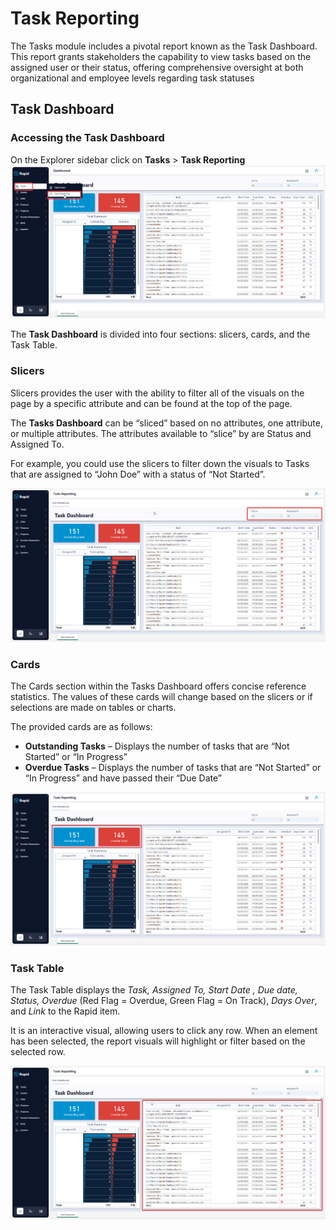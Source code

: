 # Task Reporting

The Tasks module includes a pivotal report known as the Task Dashboard. This report grants stakeholders the capability to view tasks based on the assigned user or their status, offering comprehensive oversight at both organizational and employee levels regarding task statuses

## Task Dashboard
### Accessing the Task Dashboard
On the Explorer sidebar click on **Tasks** > **Task Reporting**
![A screenshot depicting how to navigate to the Task Dashboard using the sidebar. The user has selected "Tasks" and then "Task Reporting". The screenshot is annotated with red boxes to indicate where the user has clicked.](<Task Reporting Dashboard Sidebar.png>)

The **Task Dashboard** is divided into four sections: slicers, cards, and the Task Table.

### Slicers
Slicers provides the user with the ability to filter all of the visuals on the page by a specific attribute and can be found at the top of the page.

The **Tasks Dashboard** can be “sliced” based on no attributes, one attribute, or multiple attributes. The attributes available to “slice” by are Status and Assigned To.

For example, you could use the slicers to filter down the visuals to Tasks that are assigned to “John Doe” with a status of “Not Started”.

![A screenshot depicting the location and appearance of slicers. These are drop-down menus in the upper-right corner of the screen that allow the user to filter all the other data in the report. The screenshot is annotated with a red box to highlight the location of the slicers.](<PowerBI Slicer.png>)

### Cards
The Cards section within the Tasks Dashboard offers concise reference statistics. The values of these cards will change based on the slicers or if selections are made on tables or charts.

The provided cards are as follows:
 
- **Outstanding Tasks** – Displays the number of tasks that are “Not Started” or “In Progress”
- **Overdue Tasks** – Displays the number of tasks that are “Not Started” or “In Progress” and have passed their “Due Date”

![A screenshot depicting the location and appearance of Cards on the Tasks Dashboard. One task card is blue and reads "Outstanding Tasks", and the other is red and reads "Overdue Tasks". The screenshot is annotated with a red box to highlight the location of the cards.](<PowerBi Cards.png>)

### Task Table
The Task Table displays the *Task, Assigned To, Start Date , Due date, Status, Overdue* (Red Flag = Overdue, Green Flag = On Track), *Days Over*, and *Link* to the Rapid item.

It is an interactive visual, allowing users to click any row. When an element has been selected, the report visuals will highlight or filter based on the selected row.

![A screenshot showing the location and appearance of the PowerBI Task table. This is a data table that contains a list of all active tasks in the Rapid site. The data table has the following headings: Task, Assigned To, Start Date, Due Date, Status, Overdue, Days Over, and Link. The screenshot is annotated with a red box to highlight the table's location.](<PowerBi Task Table.png>)